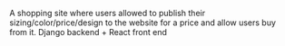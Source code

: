 A shopping site where users allowed to publish their sizing/color/price/design to the website for a price and allow users buy from it. Django backend + React front end
 
